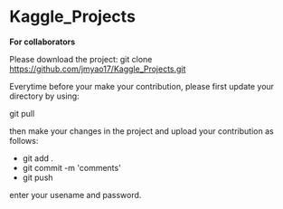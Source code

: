 # Kaggle_Projects

**For collaborators**

Please download the project:
git clone https://github.com/jmyao17/Kaggle_Projects.git

Everytime before your make your contribution, please first update your directory by using:

git pull

then make your changes in the project and upload your contribution as follows:
- git add .
- git commit -m 'comments'
- git push

enter your usename and password.

